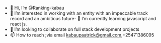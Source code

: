 - 👋 Hi, I’m @Ranking-kabau
- 👀 I’m interested in working with an entity with an impeccable track record and an ambitious future- 🌱 I’m currently learning javascript and react js.
- 💞️ I’m looking to collaborate on full stack development projects
- 📫 How to reach ;via email kabaupaatrick@gmail.com,+25471386095

<!---
Ranking-kabau/Ranking-kabau is a ✨ special ✨ repository because its `README.md` (this file) appears on your GitHub profile.
You can click the Preview link to take a look at your changes.
--->
